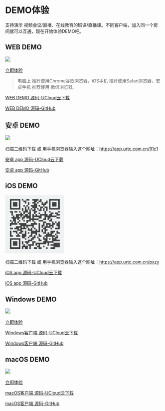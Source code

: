 #  DEMO体验

支持演示 视频会议/直播、在线教育的班课/直播课。不同客户端，加入同一个房间就可以互通，现在开始体验DEMO吧。

## WEB DEMO

![](/images/demoImage/webImage.png)

[立即体验](https://web.urtc.com.cn/) 

> 电脑上 推荐使用Chrome谷歌浏览器，iOS手机 推荐使用Safari浏览器，安卓手机 推荐使用 微信浏览器。

[WEB DEMO 源码-UCloud云下载](http://urtcdemo.ufile.ucloud.com.cn/demo源码/urtc-web-demo-main-20210525.zip) 

[WEB DEMO 源码-GitHub](https://github.com/ucloud/urtc-web-demo) 


## 安卓 DEMO

![](/images/demoImage/andrioddemo0409.png)

扫描二维码下载 或 用手机浏览器输入这个网址：https://app.urtc.com.cn/91c1 

[安卓 app 源码-UCloud云下载](http://urtcdemo.ufile.ucloud.com.cn/demo源码/urtc-android-demo-master-20210527.zip) 

[安卓 app 源码-GitHub](https://github.com/ucloud/urtc-android-demo) 

## iOS DEMO

![](/images/demoImage/iOSdemoV1.3.png)

扫描二维码下载 或 用手机浏览器输入这个网址：https://app.urtc.com.cn/pxzy

[iOS app 源码-UCloud云下载](http://urtcdemo.cn-bj.ufileos.com/demo%E6%BA%90%E7%A0%81%2Furtc-ios-demo-master-20200831.zip)

[iOS app 源码-GitHub](https://github.com/ucloud/urtc-ios-demo)

## Windows DEMO

![](/images/demoImage/windowsImage.png)

[立即体验](http://urtcdemo.ufile.ucloud.com.cn/urtc_V1-6-91_20211022.zip) 

[Windows客户端 源码-UCloud云下载](http://urtcdemo.ufile.ucloud.com.cn/demo源码/urtc-win-demo-master-20210301.zip)

[Windows客户端 源码-GitHub](https://github.com/ucloud/urtc-win-demo)

## macOS DEMO

![](/images/demoImage/macOSImage.png)

[立即体验](http://urtcdemo.ufile.ucloud.com.cn/URTCmacOS-v1.2.0.zip) 

[macOS客户端 源码-UCloud云下载](http://urtcdemo.ufile.ucloud.com.cn/demo%E6%BA%90%E7%A0%81%2Furtc-mac-demo-master-20201111.zip)

[macOS客户端 源码-GitHub](https://github.com/ucloud/urtc-mac-demo)
